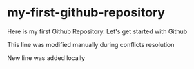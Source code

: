 # my-first-github-repository
Here is my first Github Repository. Let's get started with Github

This line was modified manually during conflicts resolution

New line was added locally
